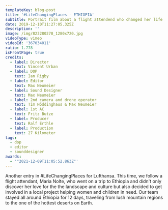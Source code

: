 ```yaml
---
templateKey: blog-post
title: '#LifeChangingPlaces - ETHIOPIA'
subtitle: Portrait film about a flight attendend who changed her life
date: 2019-12-10T11:27:05.325Z
description: ''
image: /img/823280278_1280x720.jpg
videoType: vimeo
videoId: '367034011'
ratio: 1.778
isFrontPage: true
credits:
  - label: Director
    text: Vincent Urban
  - label: DOP
    text: Ian Rigby
  - label: Editor
    text: Max Neumeier
  - label: Sound Designer
    text: Max Neumeier
  - label: 2nd camera and drone operator
    text: Tim Höddinghaus & Max Neumeier
  - label: 1st AC
    text: Fritz Butze
  - label: Producer
    text: Ralf Erthle
  - label: Production
    text: 27 Kilometer
tags:
  - dop
  - editor
  - sounddesigner
awards:
  - '"2021-12-09T11:05:52.863Z"'
---
```

Another entry in #LifeChangingPlaces for Lufthansa. This time, we follow a flight attendant, Maria Nolte, who went on a trip to Ethiopia and didn't only discover her love for the the landscape and culture but also decided to get involved in a local project helping women and children in need. Our team stayed all around Ethiopia for 12 days, traveling from lush mountain regions to the one of the hottest deserts on Earth.
